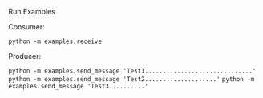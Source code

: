 Run Examples

Consumer:  

`python -m examples.receive`

Producer:  

`python -m examples.send_message 'Test1..............................'`
`python -m examples.send_message 'Test2....................'`
`python -m examples.send_message 'Test3..........'`